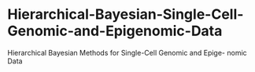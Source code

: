 # Hierarchical-Bayesian-Single-Cell-Genomic-and-Epigenomic-Data
Hierarchical Bayesian Methods for Single-Cell Genomic and Epige- nomic Data
